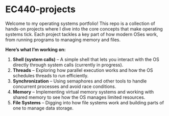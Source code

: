 # EC440-projects

Welcome to my operating systems portfolio! This repo is a collection of hands-on projects where I dive into the core concepts that make operating systems tick. Each project tackles a key part of how modern OSes work, from running programs to managing memory and files.

**Here’s what I’m working on:**
1. **Shell (system calls)** – A simple shell that lets you interact with the OS directly through system calls (currently in progress).
2. **Threads** – Exploring how parallel execution works and how the OS schedules threads to run efficiently.
3. **Synchronization** – Using semaphores and other tools to handle concurrent processes and avoid race conditions.
4. **Memory** – Implementing virtual memory systems and working with shared memory to see how the OS manages limited resources.
5. **File Systems** – Digging into how file systems work and building parts of one to manage data storage.
